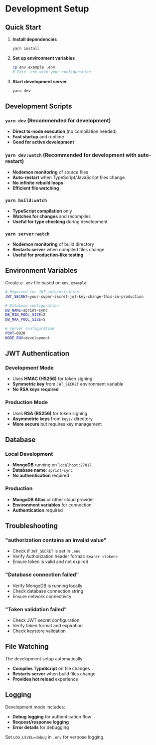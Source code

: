 # Development Setup

## Quick Start

1. **Install dependencies**
   ```bash
   yarn install
   ```

2. **Set up environment variables**
   ```bash
   cp env.example .env
   # Edit .env with your configuration
   ```

3. **Start development server**
   ```bash
   yarn dev
   ```

## Development Scripts

### `yarn dev` (Recommended for development)
- **Direct ts-node execution** (no compilation needed)
- **Fast startup** and runtime
- **Good for active development**

### `yarn dev:watch` (Recommended for development with auto-restart)
- **Nodemon monitoring** of source files
- **Auto-restart** when TypeScript/JavaScript files change
- **No infinite rebuild loops**
- **Efficient file watching**

### `yarn build:watch`
- **TypeScript compilation** only
- **Watches for changes** and recompiles
- **Useful for type checking** during development

### `yarn server:watch`
- **Nodemon monitoring** of build directory
- **Restarts server** when compiled files change
- **Useful for production-like testing**

## Environment Variables

Create a `.env` file based on `env.example`:

```bash
# Required for JWT authentication
JWT_SECRET=your-super-secret-jwt-key-change-this-in-production

# Database configuration
DB_NAME=sprint-sync
DB_MIN_POOL_SIZE=2
DB_MAX_POOL_SIZE=5

# Server configuration
PORT=8020
NODE_ENV=development
```

## JWT Authentication

### Development Mode
- Uses **HMAC (HS256)** for token signing
- **Symmetric key** from `JWT_SECRET` environment variable
- **No RSA keys required**

### Production Mode
- Uses **RSA (RS256)** for token signing
- **Asymmetric keys** from `keys/` directory
- **More secure** but requires key management

## Database

### Local Development
- **MongoDB** running on `localhost:27017`
- **Database name**: `sprint-sync`
- **No authentication** required

### Production
- **MongoDB Atlas** or other cloud provider
- **Environment variables** for connection
- **Authentication** required

## Troubleshooting

### "authorization contains an invalid value"
- Check if `JWT_SECRET` is set in `.env`
- Verify Authorization header format: `Bearer <token>`
- Ensure token is valid and not expired

### "Database connection failed"
- Verify MongoDB is running locally
- Check database connection string
- Ensure network connectivity

### "Token validation failed"
- Check JWT secret configuration
- Verify token format and expiration
- Check keystore validation

## File Watching

The development setup automatically:
- **Compiles TypeScript** on file changes
- **Restarts server** when build files change
- **Provides hot reload** experience

## Logging

Development mode includes:
- **Debug logging** for authentication flow
- **Request/response logging**
- **Error details** for debugging

Set `LOG_LEVEL=debug` in `.env` for verbose logging.
